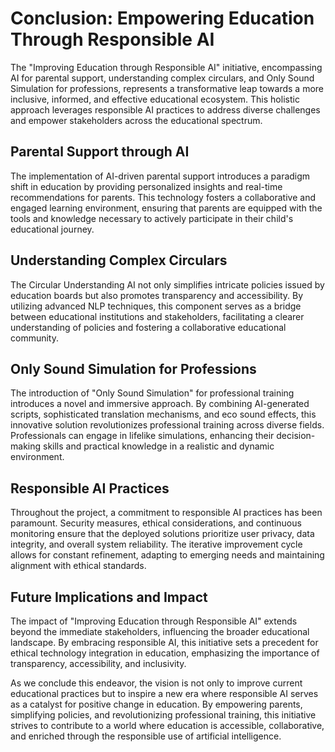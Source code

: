 # Conclusion: Empowering Education Through Responsible AI

The "Improving Education through Responsible AI" initiative, encompassing AI for parental support, understanding complex circulars, and Only Sound Simulation for professions, represents a transformative leap towards a more inclusive, informed, and effective educational ecosystem. This holistic approach leverages responsible AI practices to address diverse challenges and empower stakeholders across the educational spectrum.

## Parental Support through AI

The implementation of AI-driven parental support introduces a paradigm shift in education by providing personalized insights and real-time recommendations for parents. This technology fosters a collaborative and engaged learning environment, ensuring that parents are equipped with the tools and knowledge necessary to actively participate in their child's educational journey.

## Understanding Complex Circulars

The Circular Understanding AI not only simplifies intricate policies issued by education boards but also promotes transparency and accessibility. By utilizing advanced NLP techniques, this component serves as a bridge between educational institutions and stakeholders, facilitating a clearer understanding of policies and fostering a collaborative educational community.

## Only Sound Simulation for Professions

The introduction of "Only Sound Simulation" for professional training introduces a novel and immersive approach. By combining AI-generated scripts, sophisticated translation mechanisms, and eco sound effects, this innovative solution revolutionizes professional training across diverse fields. Professionals can engage in lifelike simulations, enhancing their decision-making skills and practical knowledge in a realistic and dynamic environment.

## Responsible AI Practices

Throughout the project, a commitment to responsible AI practices has been paramount. Security measures, ethical considerations, and continuous monitoring ensure that the deployed solutions prioritize user privacy, data integrity, and overall system reliability. The iterative improvement cycle allows for constant refinement, adapting to emerging needs and maintaining alignment with ethical standards.

## Future Implications and Impact

The impact of "Improving Education through Responsible AI" extends beyond the immediate stakeholders, influencing the broader educational landscape. By embracing responsible AI, this initiative sets a precedent for ethical technology integration in education, emphasizing the importance of transparency, accessibility, and inclusivity.

As we conclude this endeavor, the vision is not only to improve current educational practices but to inspire a new era where responsible AI serves as a catalyst for positive change in education. By empowering parents, simplifying policies, and revolutionizing professional training, this initiative strives to contribute to a world where education is accessible, collaborative, and enriched through the responsible use of artificial intelligence.